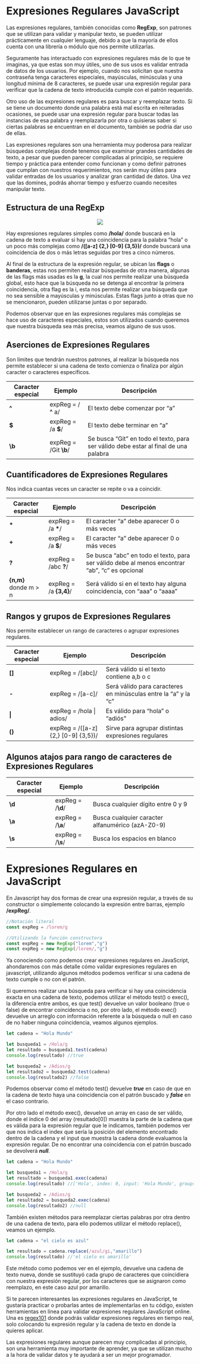 # Expresiones Regulares JavaScript

Las expresiones regulares, también conocidas como **RegExp**, son patrones que se utilizan para validar y manipular texto, se pueden utilizar prácticamente en cualquier lenguaje, debido a que la mayoría de ellos cuenta con una librería o módulo que nos permite utilizarlas.

Seguramente has interactuado con expresiones regulares más de lo que te imaginas, ya que estas son muy útiles, uno de sus usos es validar entrada de datos de los usuarios. Por ejemplo, cuando nos solicitan que nuestra contraseña tenga caracteres especiales, mayúsculas, minúsculas y una longitud mínima de 8 caracteres, se puede usar una expresión regular para verificar que la cadena de texto introducida cumple con el patrón requerido.

Otro uso de las expresiones regulares es para buscar y reemplazar texto. Si se tiene un documento donde una palabra está mal escrita en reiteradas ocasiones, se puede usar una expresión regular para buscar todas las instancias de esa palabra y reemplazarla por otra o quisieras saber si ciertas palabras se encuentran en el documento, también se podría dar uso de ellas.

Las expresiones regulares son una herramienta muy poderosa para realizar búsquedas complejas donde tenemos que examinar grandes cantidades de texto, a pesar que pueden parecer complicadas al principio, se requiere tiempo y práctica para entender como funcionan y como definir patrones que cumplan con nuestros requerimientos, nos serán muy útiles para validar entradas de los usuarios y analizar gran cantidad de datos. Una vez que las domines, podrás ahorrar tiempo y esfuerzo cuando necesites manipular texto.


## Estructura de una RegExp

<p align="center">
  <img src="https://i.postimg.cc/sDMYsCxZ/Regexp.png">
</p>

Hay expresiones regulares simples como **/hola/** donde buscará en la cadena de texto a evaluar si hay una coincidencia para la palabra “hola” o un poco más complejas como **/([a-z] {2,} [0-9] {3,5})/** donde buscará una coincidencia de dos o más letras seguidas por tres a cinco números.

Al final de la estructura de la expresión regular, se ubican las **flags** o **banderas**, estas nos permiten realizar búsquedas de otra manera, algunas de las flags más usadas es la **g**, la cual  nos permite realizar una búsqueda global, esto hace que la búsqueda no se detenga al encontrar la primera coincidencia, otra flag es la i, esta nos permite realizar una búsqueda que no sea sensible a mayúsculas y minúsculas. Estas flags junto a otras que no se mencionaron, pueden utilizarse juntas o por separado.

Podemos observar que en las expresiones regulares más complejas se hace uso de caracteres especiales, estos son utilizados cuando queremos que nuestra búsqueda sea más precisa, veamos alguno de sus usos.


## Aserciones de Expresiones Regulares

Son límites que tendrán nuestros patrones, al realizar la búsqueda nos permite establecer si una cadena de texto comienza o finaliza por algún caracter o caracteres específicos.

|       Caracter especial         |Ejemplo                          |Descripción                         |
|----------------|-------------------------------|-----------------------------|
|**^**|expReg = / **^** a/         |El texto debe comenzar por “a”        |
|**$**        |expReg = /a **$**/                    |El texto debe terminar en “a”            |
|**\b**         |expReg = /Git **\b**/  |Se busca “Git” en todo el texto, para ser válido debe estar al final de una palabra|

## Cuantificadores de Expresiones Regulares

Nos indica cuantas veces un caracter se repite o va a coincidir.

|       Caracter especial         |Ejemplo                          |Descripción                         |
|----------------|-------------------------------|-----------------------------|
|**\***|expReg = /a **\***/    |El caracter “a” debe aparecer 0 o más veces       |
|**+**        |expReg = /a **$**/                    |El caracter “a” debe aparecer 0 o más veces          |
|**?**         |expReg = /abc **?**/  |Se busca “abc” en todo el texto, para ser válido debe al menos encontrar “ab”, “c” es opcional
|**{n,m}** donde m > n|expReg = /a **{3,4}**/|Será válido si en el texto hay alguna coincidencia, con “aaa” o “aaaa”|

## Rangos y grupos de Expresiones Regulares

Nos permite establecer un rango de caracteres o agrupar expresiones regulares.

|       Caracter especial         |Ejemplo                          |Descripción                         |
|----------------|-------------------------------|-----------------------------|
|**[]**|expReg = /[abc]/   |Será válido si el texto contiene a,b o c     |
|**-**        |expReg = /[a-c]/                   |Será válido para caracteres en minúsculas entre la “a” y la “c"         |
|**\|**         |expReg = /hola \| adios/ |Es válido para “hola” o “adiós"
|**()**|expReg = /([a-z] {2,} [0-9] {3,5})/|Sirve para agrupar distintas expresiones regulares|

## Algunos atajos para rango de caracteres de Expresiones Regulares

|       Caracter especial         |Ejemplo                          |Descripción                         |
|----------------|-------------------------------|-----------------------------|
|**\d**|expReg = /**\d**/        |Busca cualquier dígito entre 0 y 9      |
|**\a**      |expReg = /**\a**/                    |Busca cualquier caracter alfanumérico (azA-Z0-9)|
|**\s**         |expReg = /**\s**/  |Busca los espacios en blanco|

# Expresiones Regulares en JavaScript

En Javascript hay dos formas de crear una expresión regular, a través de su constructor o simplemente colocando la expresión entre barras, ejemplo **/expReg/**.
```js
//Notación literal
const expReg = /lorem/g

//Utilizando la función constructora
const expReg = new RegExp("lorem","g")
const expReg = new RegExp(/lorem/,"g")
```
Ya conociendo como podemos crear expresiones regulares en JavaScript, ahondaremos con más detalle cómo validar expresiones regulares en javascript, utilizando algunos métodos podemos verificar si una cadena de texto cumple o no con el patrón.

Si queremos realizar una búsqueda para verificar si hay una coincidencia exacta en una cadena de texto, podemos utilizar el método test() o exec(), la diferencia entre ambos, es que test() devuelve un valor booleano (true o false) de encontrar coincidencia o no, por otro lado, el método exec() devuelve un arreglo con información referente a la búsqueda o null en caso de no haber ninguna coincidencia, veamos algunos ejemplos.

```js
let cadena = "Hola Mundo"

let busqueda1 = /Hola/g
let resultado = busqueda1.test(cadena)
console.log(resultado) //true

let busqueda2 = /Adios/g
let resultado2 = busqueda2.test(cadena)
console.log(resultado2) //false
```
Podemos observar como el método test() devuelve ***true*** en caso de que en la cadena de texto haya una coincidencia con el patrón buscado y ***false*** en el caso contrario.

Por otro lado el método exec(), devuelve un array en caso de ser válido, donde el índice 0 del array (resultado[0]) muestra la parte de la cadena que es válida para la expresión regular que le indicamos, también podemos ver que nos indica el index que sería la posición del elemento encontrado dentro de la cadena y el input que muestra la cadena donde evaluamos la expresión regular. De no encontrar una coincidencia con el patrón buscado se devolverá ***null***.

```js
let cadena = "Hola Mundo"

let busqueda1 = /Hola/g
let resultado = busqueda1.exec(cadena)
console.log(resultado) //['Hola', index: 0, input: 'Hola Mundo', groups:undefined]

let busqueda2 = /Adios/g
let resultado2 = busqueda2.exec(cadena)
console.log(resultado2) //null
```

También existen métodos para reemplazar ciertas palabras por otra dentro de una cadena de texto, para ello podemos utilizar el método replace(), veamos un ejemplo.

```js
let cadena = "el cielo es azul"

let resultado = cadena.replace(/azul/gi,"amarillo")
console.log(resultado) //'el cielo es amarillo'
```
Este método como podemos ver en el ejemplo, devuelve una cadena de texto nueva, donde se sustituyó cada grupo de caracteres que coincidiera con nuestra expresión regular, por los caracteres que se asignaron como reemplazo, en este caso azul por amarillo.

Si te parecen interesantes las expresiones regulares en JavaScript, te gustaría practicar o probarlas antes de implementarlas en tu código, existen herramientas en línea para validar expresiones regulares JavaScript online. Una es [regex101](https://regex101.com/)  donde podrás validar expresiones regulares en tiempo real, solo colocando tu expresión regular y la cadena de texto en donde la quieres aplicar.

Las expresiones regulares aunque parecen muy complicadas al principio, son una herramienta muy importante de aprender, ya que se utilizan mucho a la hora de validar datos y te ayudará a ser un mejor programador.

